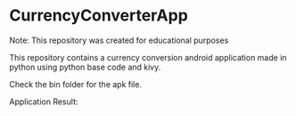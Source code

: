 # CurrencyConverterApp

Note: This repository was created for educational purposes

This repository contains a currency conversion android application made in python using python base code and kivy.

Check the bin folder for the apk file. 

Application Result:

  

